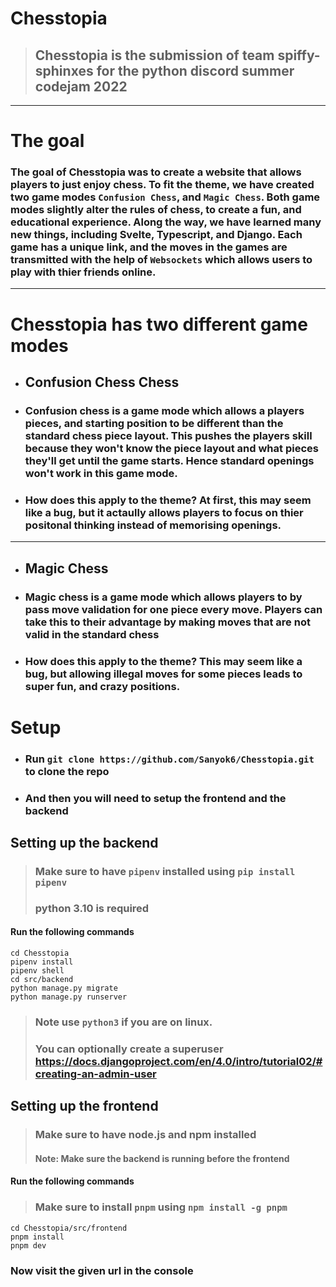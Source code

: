 # Chesstopia

> ## Chesstopia is the submission of team spiffy-sphinxes for the python discord summer codejam 2022

____

# The goal

### The goal of Chesstopia was to create a website that allows players to just enjoy chess. To fit the theme, we have created two game modes `Confusion Chess`, and `Magic Chess`. Both game modes slightly alter the rules of chess, to create a fun, and educational experience. Along the way, we have learned many new things, including Svelte, Typescript, and Django. Each game has a unique link, and the moves in the games are transmitted with the help of `Websockets` which allows users to play with thier friends online.

____
# Chesstopia has two different game modes

- ## Confusion Chess Chess

- ### Confusion chess is a game mode which allows a players pieces, and starting position to be different than the standard chess piece layout. This pushes the players skill because they won't know the piece layout and what pieces they'll get until the game starts. Hence standard openings won't work in this game mode.

- ### How does this apply to the theme? At first, this may seem like a bug, but it actaully allows players to focus on thier positonal thinking instead of memorising openings.

____

- ## Magic Chess

- ### Magic chess is a game mode which allows players to by pass move validation for one piece every move. Players can take this to their advantage by making moves that are not valid in the standard chess

- ### How does this apply to the theme? This may seem like a bug, but allowing illegal moves for some pieces leads to super fun, and crazy positions.


# Setup

- ### Run `git clone https://github.com/Sanyok6/Chesstopia.git` to clone the repo

- ### And then you will need to setup the frontend and the backend

## Setting up the backend
> ### Make sure to have `pipenv` installed using `pip install pipenv`
> ### python 3.10 is required

#### Run the following commands
```
cd Chesstopia
pipenv install
pipenv shell
cd src/backend
python manage.py migrate
python manage.py runserver
```

> ### Note use `python3` if you are on linux.
> ### You can optionally create a superuser https://docs.djangoproject.com/en/4.0/intro/tutorial02/#creating-an-admin-user

## Setting up the frontend
> ### Make sure to have node.js and npm installed
> #### Note: Make sure the backend is running before the frontend

#### Run the following commands

> ### Make sure to install `pnpm` using `npm install -g pnpm`
```
cd Chesstopia/src/frontend
pnpm install
pnpm dev
```

### Now visit the given url in the console
